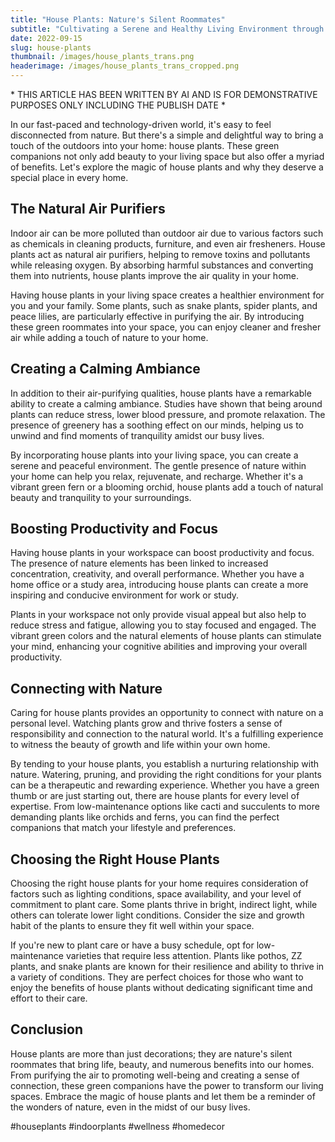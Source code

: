 ```yaml
---
title: "House Plants: Nature's Silent Roommates"
subtitle: "Cultivating a Serene and Healthy Living Environment through House Plants: Harnessing Their Transformative Power to Enhance Air Quality, Promote Mental Well-being, and Elevate Interior Aesthetics, Creating a Sanctuary of Natural Bliss"
date: 2022-09-15
slug: house-plants
thumbnail: /images/house_plants_trans.png
headerimage: /images/house_plants_trans_cropped.png
---
```


\* THIS ARTICLE HAS BEEN WRITTEN BY AI  AND IS FOR DEMONSTRATIVE PURPOSES ONLY INCLUDING THE PUBLISH DATE \*

In our fast-paced and technology-driven world, it's easy to feel disconnected from nature. But there's a simple and delightful way to bring a touch of the outdoors into your home: house plants. These green companions not only add beauty to your living space but also offer a myriad of benefits. Let's explore the magic of house plants and why they deserve a special place in every home.

## The Natural Air Purifiers
Indoor air can be more polluted than outdoor air due to various factors such as chemicals in cleaning products, furniture, and even air fresheners. House plants act as natural air purifiers, helping to remove toxins and pollutants while releasing oxygen. By absorbing harmful substances and converting them into nutrients, house plants improve the air quality in your home.

Having house plants in your living space creates a healthier environment for you and your family. Some plants, such as snake plants, spider plants, and peace lilies, are particularly effective in purifying the air. By introducing these green roommates into your space, you can enjoy cleaner and fresher air while adding a touch of nature to your home.

## Creating a Calming Ambiance
In addition to their air-purifying qualities, house plants have a remarkable ability to create a calming ambiance. Studies have shown that being around plants can reduce stress, lower blood pressure, and promote relaxation. The presence of greenery has a soothing effect on our minds, helping us to unwind and find moments of tranquility amidst our busy lives.

By incorporating house plants into your living space, you can create a serene and peaceful environment. The gentle presence of nature within your home can help you relax, rejuvenate, and recharge. Whether it's a vibrant green fern or a blooming orchid, house plants add a touch of natural beauty and tranquility to your surroundings.

## Boosting Productivity and Focus
Having house plants in your workspace can boost productivity and focus. The presence of nature elements has been linked to increased concentration, creativity, and overall performance. Whether you have a home office or a study area, introducing house plants can create a more inspiring and conducive environment for work or study.

Plants in your workspace not only provide visual appeal but also help to reduce stress and fatigue, allowing you to stay focused and engaged. The vibrant green colors and the natural elements of house plants can stimulate your mind, enhancing your cognitive abilities and improving your overall productivity.

## Connecting with Nature
Caring for house plants provides an opportunity to connect with nature on a personal level. Watching plants grow and thrive fosters a sense of responsibility and connection to the natural world. It's a fulfilling experience to witness the beauty of growth and life within your own home.

By tending to your house plants, you establish a nurturing relationship with nature. Watering, pruning, and providing the right conditions for your plants can be a therapeutic and rewarding experience. Whether you have a green thumb or are just starting out, there are house plants for every level of expertise. From low-maintenance options like cacti and succulents to more demanding plants like orchids and ferns, you can find the perfect companions that match your lifestyle and preferences.

## Choosing the Right House Plants
Choosing the right house plants for your home requires consideration of factors such as lighting conditions, space availability, and your level of commitment to plant care. Some plants thrive in bright, indirect light, while others can tolerate lower light conditions. Consider the size and growth habit of the plants to ensure they fit well within your space.

If you're new to plant care or have a busy schedule, opt for low-maintenance varieties that require less attention. Plants like pothos, ZZ plants, and snake plants are known for their resilience and ability to thrive in a variety of conditions. They are perfect choices for those who want to enjoy the benefits of house plants without dedicating significant time and effort to their care.

## Conclusion
House plants are more than just decorations; they are nature's silent roommates that bring life, beauty, and numerous benefits into our homes. From purifying the air to promoting well-being and creating a sense of connection, these green companions have the power to transform our living spaces. Embrace the magic of house plants and let them be a reminder of the wonders of nature, even in the midst of our busy lives.

#houseplants #indoorplants #wellness #homedecor
